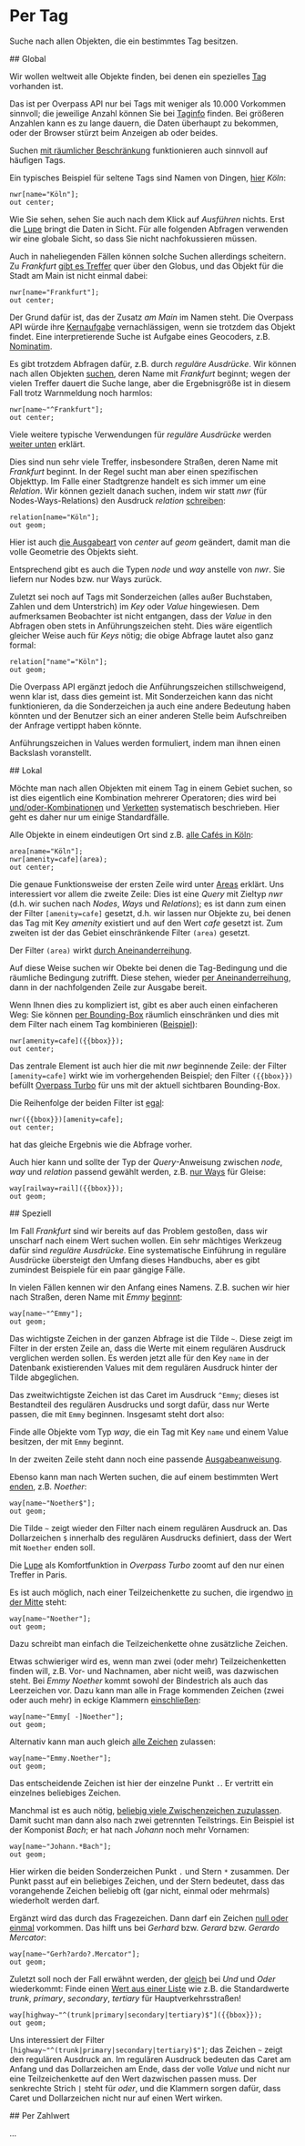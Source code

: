 Per Tag
=======

Suche nach allen Objekten, die ein bestimmtes Tag besitzen.

<a name="global"/>
## Global

Wir wollen weltweit alle Objekte finden,
bei denen ein spezielles [Tag](../preface/osm_data_model.md#tags) vorhanden ist.

Das ist per Overpass API nur bei Tags mit weniger als 10.000 Vorkommen sinnvoll;
die jeweilige Anzahl können Sie bei [Taginfo](nominatim.md#taginfo) finden.
Bei größeren Anzahlen kann es zu lange dauern,
die Daten überhaupt zu bekommen,
oder der Browser stürzt beim Anzeigen ab
oder beides.

Suchen [mit räumlicher Beschränkung](#local) funktionieren auch sinnvoll auf häufigen Tags.

Ein typisches Beispiel für seltene Tags sind Namen von Dingen, [hier](https://overpass-turbo.eu/?Q=nwr%5Bname%3D%22K%C3%B6ln%22%5D%3B%0Aout%20center%3B) _Köln_:

    nwr[name="Köln"];
    out center;

Wie Sie sehen, sehen Sie auch nach dem Klick auf _Ausführen_ nichts.
Erst die [Lupe](../targets/turbo.md#basics) bringt die Daten in Sicht.
Für alle folgenden Abfragen verwenden wir eine globale Sicht,
so dass Sie nicht nachfokussieren müssen.

Auch in naheliegenden Fällen können solche Suchen allerdings scheitern.
Zu _Frankfurt_ [gibt es Treffer](https://overpass-turbo.eu/?lat=0.0&lon=0.0&zoom=1&Q=nwr%5Bname%3D%22Frankfurt%22%5D%3B%0Aout%20center%3B) quer über den Globus,
und das Objekt für die Stadt am Main ist nicht einmal dabei:

    nwr[name="Frankfurt"];
    out center;

Der Grund dafür ist, das der Zusatz _am Main_ im Namen steht.
Die Overpass API würde ihre [Kernaufgabe](../preface/assertions.md#faithful) vernachlässigen,
wenn sie trotzdem das Objekt findet.
Eine interpretierende Suche ist Aufgabe eines Geocoders, z.B. [Nominatim](nominatim.md).

Es gibt trotzdem Abfragen dafür, z.B. durch _reguläre Ausdrücke_.
Wir können nach allen Objekten [suchen](https://overpass-turbo.eu/?lat=0.0&lon=0.0&zoom=1&Q=nwr%5Bname%7E%22%5EFrankfurt%22%5D%3B%0Aout%20center%3B), deren Name mit _Frankfurt_ beginnt;
wegen der vielen Treffer dauert die Suche lange,
aber die Ergebnisgröße ist in diesem Fall trotz Warnmeldung noch harmlos:

    nwr[name~"^Frankfurt"];
    out center;

Viele weitere typische Verwendungen für _reguläre Ausdrücke_ werden [weiter unten](#regex) erklärt.

Dies sind nun sehr viele Treffer,
insbesondere Straßen, deren Name mit _Frankfurt_ beginnt.
In der Regel sucht man aber einen spezifischen Objekttyp.
Im Falle einer Stadtgrenze handelt es sich immer um eine _Relation_.
Wir können gezielt danach suchen,
indem wir statt _nwr_ (für Nodes-Ways-Relations) den Ausdruck _relation_ [schreiben](https://overpass-turbo.eu/?lat=50.95&lon=6.95&zoom=10&Q=relation%5Bname%3D%22K%C3%B6ln%22%5D%3B%0Aout%20geom%3B):

    relation[name="Köln"];
    out geom;

Hier ist auch [die Ausgabeart](../targets/formats.md#extras) von _center_ auf _geom_ geändert,
damit man die volle Geometrie des Objekts sieht.

Entsprechend gibt es auch die Typen _node_ und _way_ anstelle von _nwr_.
Sie liefern nur Nodes bzw. nur Ways zurück.

Zuletzt sei noch auf Tags mit Sonderzeichen (alles außer Buchstaben, Zahlen und dem Unterstrich) im _Key_ oder _Value_ hingewiesen.
Dem aufmerksamen Beobachter ist nicht entgangen,
dass der _Value_ in den Abfragen oben stets in Anführungszeichen steht.
Dies wäre eigentlich gleicher Weise auch für _Keys_ nötig;
die obige Abfrage lautet also ganz formal:

    relation["name"="Köln"];
    out geom;

Die Overpass API ergänzt jedoch die Anführungszeichen stillschweigend,
wenn klar ist, dass dies gemeint ist.
Mit Sonderzeichen kann das nicht funktionieren,
da die Sonderzeichen ja auch eine andere Bedeutung haben könnten
und der Benutzer sich an einer anderen Stelle beim Aufschreiben der Anfrage vertippt haben könnte.

Anführungszeichen in Values werden formuliert,
indem man ihnen einen Backslash voranstellt.

<a name="local"/>
## Lokal

Möchte man nach allen Objekten mit einem Tag in einem Gebiet suchen,
so ist dies eigentlich eine Kombination mehrerer Operatoren;
dies wird bei [und/oder-Kombinationen](union.md) und [Verketten](chaining.md) systematisch beschrieben.
Hier geht es daher nur um einige Standardfälle.

Alle Objekte in einem eindeutigen Ort sind z.B. [alle Cafés in Köln](https://overpass-turbo.eu/?lat=50.95&lon=6.95&zoom=10&Q=area%5Bname%3D%22K%C3%B6ln%22%5D%3B%0Anwr%5Bamenity%3Dcafe%5D%28area%29%3B%0Aout%20geom%3B):

    area[name="Köln"];
    nwr[amenity=cafe](area);
    out center;

Die genaue Funktionsweise der ersten Zeile wird unter [Areas](../full_data/area.md) erklärt.
Uns interessiert vor allem die zweite Zeile:
Dies ist eine _Query_ mit Zieltyp _nwr_ (d.h. wir suchen nach _Nodes_, _Ways_ und _Relations_);
es ist dann zum einen der Filter ``[amenity=cafe]`` gesetzt,
d.h. wir lassen nur Objekte zu, bei denen das Tag mit Key _amenity_ existiert und auf den Wert _cafe_ gesetzt ist.
Zum zweiten ist der das Gebiet einschränkende Filter ``(area)`` gesetzt.

Der Filter ``(area)`` wirkt [durch Aneinanderreihung](../preface/design.md#sequential).

Auf diese Weise suchen wir Obekte bei denen die Tag-Bedingung und die räumliche Bedingung zutrifft.
Diese stehen, wieder [per Aneinanderreihung](../preface/design.md#sequential),
dann in der nachfolgenden Zeile zur Ausgabe bereit.

Wenn Ihnen dies zu kompliziert ist,
gibt es aber auch einen einfacheren Weg:
Sie können [per Bounding-Box](../full_data/bbox.md#filter) räumlich einschränken und dies mit dem Filter nach einem Tag kombinieren ([Beispiel](https://overpass-turbo.eu/?lat=50.95&lon=6.95&zoom=10&Q=nwr%5Bamenity%3Dcafe%5D%28%7B%7Bbbox%7D%7D%29%3B%0Aout%20center%3B)):

    nwr[amenity=cafe]({{bbox}});
    out center;

Das zentrale Element ist auch hier die mit _nwr_ beginnende Zeile:
der Filter ``[amenity=cafe]`` wirkt wie im vorhergehenden Beispiel;
den Filter ``({{bbox}})`` befüllt [Overpass Turbo](../targets/turbo.md#convenience) für uns mit der aktuell sichtbaren Bounding-Box.

Die Reihenfolge der beiden Filter ist [egal](https://overpass-turbo.eu/?lat=50.95&lon=6.95&zoom=10&Q=nwr%28%7B%7Bbbox%7D%7D%29%5Bamenity%3Dcafe%5D%3B%0Aout%20center%3B):

    nwr({{bbox}})[amenity=cafe];
    out center;

hat das gleiche Ergebnis wie die Abfrage vorher.

Auch hier kann und sollte der Typ der _Query_-Anweisung zwischen _node_, _way_ und _relation_ passend gewählt werden, z.B. [nur Ways](https://overpass-turbo.eu/?lat=50.94&lon=6.95&zoom=14&Q=way%5Brailway%3Drail%5D%28%7B%7Bbbox%7D%7D%29%3B%0Aout%20geom%3B) für Gleise:

    way[railway=rail]({{bbox}});
    out geom;

<a name="regex"/>
## Speziell

Im Fall _Frankfurt_ sind wir bereits auf das Problem gestoßen,
dass wir unscharf nach einem Wert suchen wollen.
Ein sehr mächtiges Werkzeug dafür sind _reguläre Ausdrücke_.
Eine systematische Einführung in reguläre Ausdrücke übersteigt den Umfang dieses Handbuchs,
aber es gibt zumindest Beispiele für ein paar gängige Fälle.

In vielen Fällen kennen wir den Anfang eines Namens.
Z.B. suchen wir hier nach Straßen, deren Name mit _Emmy_ [beginnt](https://overpass-turbo.eu/?lat=0.0&lon=0.0&zoom=1&Q=way%5Bname%7E%22%5EEmmy%22%5D%3B%0Aout%20geom%3B):

    way[name~"^Emmy"];
    out geom;

Das wichtigste Zeichen in der ganzen Abfrage ist die Tilde ``~``.
Diese zeigt im Filter in der ersten Zeile an,
dass die Werte mit einem regulären Ausdruck verglichen werden sollen.
Es werden jetzt alle für den Key ``name`` in der Datenbank existierenden Values mit dem regulären Ausdruck hinter der Tilde abgeglichen.

Das zweitwichtigste Zeichen ist das Caret im Ausdruck ``^Emmy``;
dieses ist Bestandteil des regulären Ausdrucks
und sorgt dafür, dass nur Werte passen, die mit ``Emmy`` beginnen.
Insgesamt steht dort also:

Finde alle Objekte vom Typ _way_,
die ein Tag mit Key ``name`` und einem Value besitzen,
der mit ``Emmy`` beginnt.

In der zweiten Zeile steht dann noch eine passende [Ausgabeanweisung](../targets/formats.md#extras).

Ebenso kann man nach Werten suchen,
die auf einem bestimmten Wert [enden](https://overpass-turbo.eu/?lat=0.0&lon=0.0&zoom=1&Q=way%5Bname%7E%22Noether%24%22%5D%3B%0Aout%20geom%3B), z.B. _Noether_:

    way[name~"Noether$"];
    out geom;

Die Tilde ``~`` zeigt wieder den Filter nach einem regulären Ausdruck an.
Das Dollarzeichen ``$`` innerhalb des regulären Ausdrucks definiert,
dass der Wert mit ``Noether`` enden soll.

Die [Lupe](../targets/turbo.md#basics) als Komfortfunktion in _Overpass Turbo_ zoomt auf den nur einen Treffer in Paris.

Es ist auch möglich, nach einer Teilzeichenkette zu suchen,
die irgendwo [in der Mitte](https://overpass-turbo.eu/?lat=0.0&lon=0.0&zoom=1&Q=way%5Bname%7E%22Noether%22%5D%3B%0Aout%20geom%3B) steht:

    way[name~"Noether"];
    out geom;

Dazu schreibt man einfach die Teilzeichenkette ohne zusätzliche Zeichen.

Etwas schwieriger wird es,
wenn man zwei (oder mehr) Teilzeichenketten finden will,
z.B. Vor- und Nachnamen,
aber nicht weiß, was dazwischen steht.
Bei _Emmy Noether_ kommt sowohl der Bindestrich als auch das Leerzeichen vor.
Dazu kann man alle in Frage kommenden Zeichen (zwei oder auch mehr) in eckige Klammern [einschließen](https://overpass-turbo.eu/?lat=0.0&lon=0.0&zoom=1&Q=way%5Bname%7E%22Emmy%5B%20%2D%5DNoether%22%5D%3B%0Aout%20geom%3B):

    way[name~"Emmy[ -]Noether"];
    out geom;

Alternativ kann man auch gleich [alle Zeichen](https://overpass-turbo.eu/?lat=0.0&lon=0.0&zoom=1&Q=way%5Bname%7E%22Emmy%2ENoether%22%5D%3B%0Aout%20geom%3B) zulassen:

    way[name~"Emmy.Noether"];
    out geom;

Das entscheidende Zeichen ist hier der einzelne Punkt ``.``.
Er vertritt ein einzelnes beliebiges Zeichen.

Manchmal ist es auch nötig,
[beliebig viele Zwischenzeichen zuzulassen](https://overpass-turbo.eu/?lat=0.0&lon=0.0&zoom=1&Q=way%5Bname%7E%22Johann%2E%2ABach%22%5D%3B%0Aout%20geom%3B).
Damit sucht man dann also nach zwei getrennten Teilstrings.
Ein Beispiel ist der Komponist _Bach_;
er hat nach _Johann_ noch mehr Vornamen:

    way[name~"Johann.*Bach"];
    out geom;

Hier wirken die beiden Sonderzeichen Punkt ``.`` und Stern ``*`` zusammen.
Der Punkt passt auf ein beliebiges Zeichen,
und der Stern bedeutet,
dass das vorangehende Zeichen beliebig oft (gar nicht, einmal oder mehrmals) wiederholt werden darf.

Ergänzt wird das durch das Fragezeichen.
Dann darf ein Zeichen [null oder einmal](https://overpass-turbo.eu/?lat=0.0&lon=0.0&zoom=1&Q=way%5Bname%7E%22Gerh%3Fardo%3F%2EMercator%22%5D%3B%0Aout%20geom%3B) vorkommen.
Das hilft uns bei _Gerhard_ bzw. _Gerard_ bzw. _Gerardo Mercator_:

    way[name~"Gerh?ardo?.Mercator"];
    out geom;

Zuletzt soll noch der Fall erwähnt werden,
der [gleich](union.md) bei _Und_ und _Oder_ wiederkommt:
Finde einen [Wert aus einer Liste](https://overpass-turbo.eu/?lat=51.4775&lon=0.0&zoom=16&Q=way%5Bhighway%7E%22%5E%28trunk%7Cprimary%7Csecondary%7Ctertiary%29%24%22%5D%28%7B%7Bbbox%7D%7D%29%3B%0Aout%20geom%3B) wie z.B. die Standardwerte _trunk_, _primary_, _secondary_, _tertiary_ für Hauptverkehrsstraßen!

    way[highway~"^(trunk|primary|secondary|tertiary)$"]({{bbox}});
    out geom;

Uns interessiert der Filter ``[highway~"^(trunk|primary|secondary|tertiary)$"]``;
das Zeichen ``~`` zeigt den regulären Ausdruck an.
Im regulären Ausdruck bedeuten das Caret am Anfang und das Dollarzeichen am Ende,
dass der volle _Value_ und nicht nur eine Teilzeichenkette auf den Wert dazwischen passen muss.
Der senkrechte Strich ``|`` steht für _oder_,
und die Klammern sorgen dafür,
dass Caret und Dollarzeichen nicht nur auf einen Wert wirken.

<a name="numbers"/>
## Per Zahlwert

...
<!--
  Hilfsmittel zum Umgang mit Tags, die Zahlwerte im Value enthalten.
  Einheiten
-->
